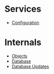 
Services
=========

- [Configuration](services.md)

# Internals

- [Objects](objects.md)
- [Database](database.md)
- [Database Updates](updating_the_db.md)
